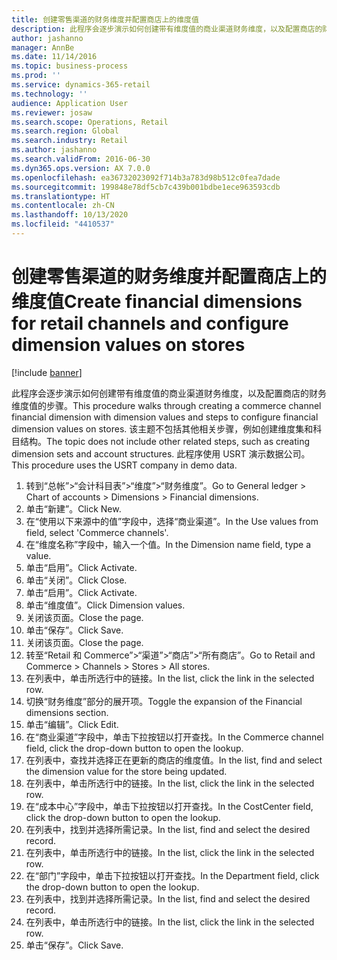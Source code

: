 ```yaml
---
title: 创建零售渠道的财务维度并配置商店上的维度值
description: 此程序会逐步演示如何创建带有维度值的商业渠道财务维度，以及配置商店的财务维度值的步骤。
author: jashanno
manager: AnnBe
ms.date: 11/14/2016
ms.topic: business-process
ms.prod: ''
ms.service: dynamics-365-retail
ms.technology: ''
audience: Application User
ms.reviewer: josaw
ms.search.scope: Operations, Retail
ms.search.region: Global
ms.search.industry: Retail
ms.author: jashanno
ms.search.validFrom: 2016-06-30
ms.dyn365.ops.version: AX 7.0.0
ms.openlocfilehash: ea36732023092f714b3a783d98b512c0fea7dade
ms.sourcegitcommit: 199848e78df5cb7c439b001bdbe1ece963593cdb
ms.translationtype: HT
ms.contentlocale: zh-CN
ms.lasthandoff: 10/13/2020
ms.locfileid: "4410537"
---
```

# <a name="create-financial-dimensions-for-retail-channels-and-configure-dimension-values-on-stores"></a><span data-ttu-id="e429a-103">创建零售渠道的财务维度并配置商店上的维度值</span><span class="sxs-lookup"><span data-stu-id="e429a-103">Create financial dimensions for retail channels and configure dimension values on stores</span></span>

[!include [banner](../includes/banner.md)]

<span data-ttu-id="e429a-104">此程序会逐步演示如何创建带有维度值的商业渠道财务维度，以及配置商店的财务维度值的步骤。</span><span class="sxs-lookup"><span data-stu-id="e429a-104">This procedure walks through creating a commerce channel financial dimension with dimension values and steps to configure financial dimension values on stores.</span></span> <span data-ttu-id="e429a-105">该主题不包括其他相关步骤，例如创建维度集和科目结构。</span><span class="sxs-lookup"><span data-stu-id="e429a-105">The topic does not include other related steps, such as creating dimension sets and account structures.</span></span> <span data-ttu-id="e429a-106">此程序使用 USRT 演示数据公司。</span><span class="sxs-lookup"><span data-stu-id="e429a-106">This procedure uses the USRT company in demo data.</span></span>

1. <span data-ttu-id="e429a-107">转到“总帐”>“会计科目表”>“维度”>“财务维度”。</span><span class="sxs-lookup"><span data-stu-id="e429a-107">Go to General ledger > Chart of accounts > Dimensions > Financial dimensions.</span></span>
2. <span data-ttu-id="e429a-108">单击“新建”。</span><span class="sxs-lookup"><span data-stu-id="e429a-108">Click New.</span></span>
3. <span data-ttu-id="e429a-109">在“使用以下来源中的值”字段中，选择“商业渠道”。</span><span class="sxs-lookup"><span data-stu-id="e429a-109">In the Use values from field, select 'Commerce channels'.</span></span>
4. <span data-ttu-id="e429a-110">在“维度名称”字段中，输入一个值。</span><span class="sxs-lookup"><span data-stu-id="e429a-110">In the Dimension name field, type a value.</span></span>
5. <span data-ttu-id="e429a-111">单击“启用”。</span><span class="sxs-lookup"><span data-stu-id="e429a-111">Click Activate.</span></span>
6. <span data-ttu-id="e429a-112">单击“关闭”。</span><span class="sxs-lookup"><span data-stu-id="e429a-112">Click Close.</span></span>
7. <span data-ttu-id="e429a-113">单击“启用”。</span><span class="sxs-lookup"><span data-stu-id="e429a-113">Click Activate.</span></span>
8. <span data-ttu-id="e429a-114">单击“维度值”。</span><span class="sxs-lookup"><span data-stu-id="e429a-114">Click Dimension values.</span></span>
9. <span data-ttu-id="e429a-115">关闭该页面。</span><span class="sxs-lookup"><span data-stu-id="e429a-115">Close the page.</span></span>
10. <span data-ttu-id="e429a-116">单击“保存”。</span><span class="sxs-lookup"><span data-stu-id="e429a-116">Click Save.</span></span>
11. <span data-ttu-id="e429a-117">关闭该页面。</span><span class="sxs-lookup"><span data-stu-id="e429a-117">Close the page.</span></span>
12. <span data-ttu-id="e429a-118">转至“Retail 和 Commerce”>“渠道”>“商店”>“所有商店”。</span><span class="sxs-lookup"><span data-stu-id="e429a-118">Go to Retail and Commerce > Channels > Stores > All stores.</span></span>
13. <span data-ttu-id="e429a-119">在列表中，单击所选行中的链接。</span><span class="sxs-lookup"><span data-stu-id="e429a-119">In the list, click the link in the selected row.</span></span>
14. <span data-ttu-id="e429a-120">切换“财务维度”部分的展开项。</span><span class="sxs-lookup"><span data-stu-id="e429a-120">Toggle the expansion of the Financial dimensions section.</span></span>
15. <span data-ttu-id="e429a-121">单击“编辑”。</span><span class="sxs-lookup"><span data-stu-id="e429a-121">Click Edit.</span></span>
16. <span data-ttu-id="e429a-122">在“商业渠道”字段中，单击下拉按钮以打开查找。</span><span class="sxs-lookup"><span data-stu-id="e429a-122">In the Commerce channel field, click the drop-down button to open the lookup.</span></span>
17. <span data-ttu-id="e429a-123">在列表中，查找并选择正在更新的商店的维度值。</span><span class="sxs-lookup"><span data-stu-id="e429a-123">In the list, find and select the dimension value for the store being updated.</span></span>
18. <span data-ttu-id="e429a-124">在列表中，单击所选行中的链接。</span><span class="sxs-lookup"><span data-stu-id="e429a-124">In the list, click the link in the selected row.</span></span>
19. <span data-ttu-id="e429a-125">在“成本中心”字段中，单击下拉按钮以打开查找。</span><span class="sxs-lookup"><span data-stu-id="e429a-125">In the CostCenter field, click the drop-down button to open the lookup.</span></span>
20. <span data-ttu-id="e429a-126">在列表中，找到并选择所需记录。</span><span class="sxs-lookup"><span data-stu-id="e429a-126">In the list, find and select the desired record.</span></span>
21. <span data-ttu-id="e429a-127">在列表中，单击所选行中的链接。</span><span class="sxs-lookup"><span data-stu-id="e429a-127">In the list, click the link in the selected row.</span></span>
22. <span data-ttu-id="e429a-128">在“部门”字段中，单击下拉按钮以打开查找。</span><span class="sxs-lookup"><span data-stu-id="e429a-128">In the Department field, click the drop-down button to open the lookup.</span></span>
23. <span data-ttu-id="e429a-129">在列表中，找到并选择所需记录。</span><span class="sxs-lookup"><span data-stu-id="e429a-129">In the list, find and select the desired record.</span></span>
24. <span data-ttu-id="e429a-130">在列表中，单击所选行中的链接。</span><span class="sxs-lookup"><span data-stu-id="e429a-130">In the list, click the link in the selected row.</span></span>
25. <span data-ttu-id="e429a-131">单击“保存”。</span><span class="sxs-lookup"><span data-stu-id="e429a-131">Click Save.</span></span>

